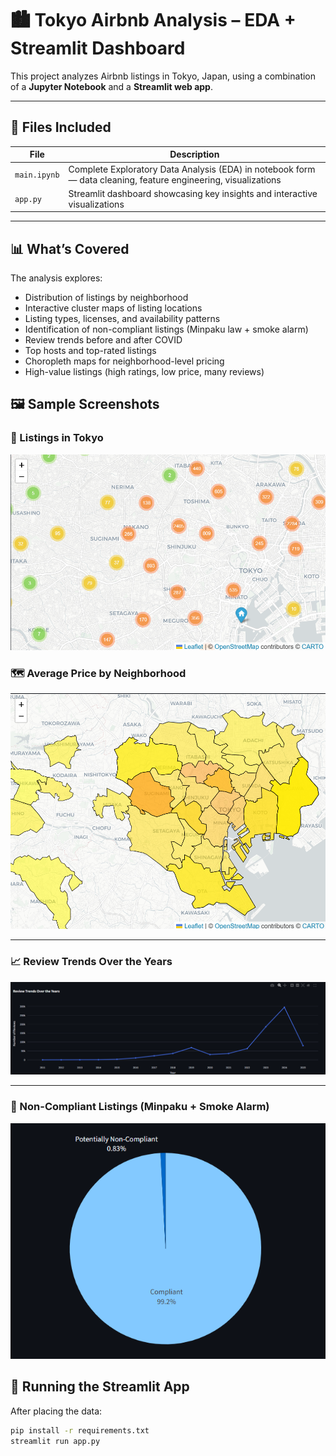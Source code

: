 # 🏙️ Tokyo Airbnb Analysis – EDA + Streamlit Dashboard

This project analyzes Airbnb listings in Tokyo, Japan, using a combination of a **Jupyter Notebook** and a **Streamlit web app**.

---

## 📁 Files Included

| File | Description |
|------|-------------|
| `main.ipynb` | Complete Exploratory Data Analysis (EDA) in notebook form — data cleaning, feature engineering, visualizations |
| `app.py` | Streamlit dashboard showcasing key insights and interactive visualizations |

---

## 📊 What’s Covered

The analysis explores:

- Distribution of listings by neighborhood
- Interactive cluster maps of listing locations
- Listing types, licenses, and availability patterns
- Identification of non-compliant listings (Minpaku law + smoke alarm)
- Review trends before and after COVID
- Top hosts and top-rated listings
- Choropleth maps for neighborhood-level pricing
- High-value listings (high ratings, low price, many reviews)


## 🖼️ Sample Screenshots


### 💎 Listings in Tokyo
![Listings Map](screenshots/Clusters.png)


### 🗺️ Average Price by Neighborhood
![Choropleth Map](screenshots/Choropleth.png)

---

### 📈 Review Trends Over the Years
![Review Trends](screenshots/Reviews.png)

---

### 🚨 Non-Compliant Listings (Minpaku + Smoke Alarm)
![Compliance Check](screenshots/Non_compliant.png)


## 🚀 Running the Streamlit App

After placing the data:

```bash
pip install -r requirements.txt
streamlit run app.py


